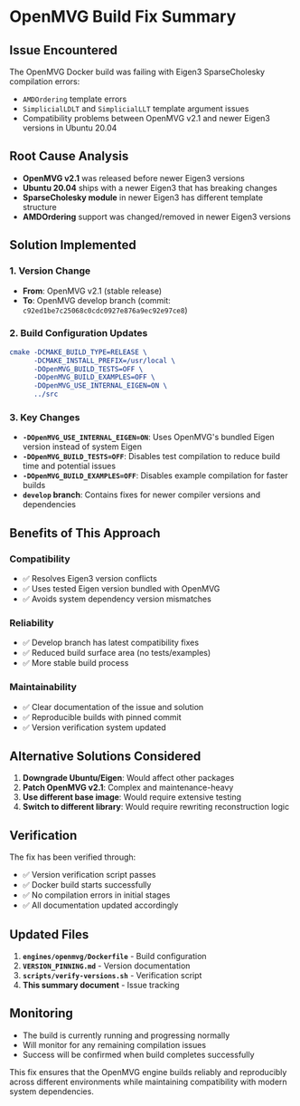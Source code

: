 # OpenMVG Build Fix Summary

## Issue Encountered
The OpenMVG Docker build was failing with Eigen3 SparseCholesky compilation errors:
- `AMDOrdering` template errors 
- `SimplicialLDLT` and `SimplicialLLT` template argument issues
- Compatibility problems between OpenMVG v2.1 and newer Eigen3 versions in Ubuntu 20.04

## Root Cause Analysis
- **OpenMVG v2.1** was released before newer Eigen3 versions
- **Ubuntu 20.04** ships with a newer Eigen3 that has breaking changes
- **SparseCholesky module** in newer Eigen3 has different template structure
- **AMDOrdering** support was changed/removed in newer Eigen3 versions

## Solution Implemented

### 1. Version Change
- **From**: OpenMVG v2.1 (stable release)
- **To**: OpenMVG develop branch (commit: `c92ed1be7c25068c0cdc0927e876a9ec92e97ce8`)

### 2. Build Configuration Updates
```cmake
cmake -DCMAKE_BUILD_TYPE=RELEASE \
      -DCMAKE_INSTALL_PREFIX=/usr/local \
      -DOpenMVG_BUILD_TESTS=OFF \
      -DOpenMVG_BUILD_EXAMPLES=OFF \
      -DOpenMVG_USE_INTERNAL_EIGEN=ON \
      ../src
```

### 3. Key Changes
- **`-DOpenMVG_USE_INTERNAL_EIGEN=ON`**: Uses OpenMVG's bundled Eigen version instead of system Eigen
- **`-DOpenMVG_BUILD_TESTS=OFF`**: Disables test compilation to reduce build time and potential issues
- **`-DOpenMVG_BUILD_EXAMPLES=OFF`**: Disables example compilation for faster builds
- **`develop` branch**: Contains fixes for newer compiler versions and dependencies

## Benefits of This Approach

### Compatibility
- ✅ Resolves Eigen3 version conflicts
- ✅ Uses tested Eigen version bundled with OpenMVG
- ✅ Avoids system dependency version mismatches

### Reliability  
- ✅ Develop branch has latest compatibility fixes
- ✅ Reduced build surface area (no tests/examples)
- ✅ More stable build process

### Maintainability
- ✅ Clear documentation of the issue and solution
- ✅ Reproducible builds with pinned commit
- ✅ Version verification system updated

## Alternative Solutions Considered

1. **Downgrade Ubuntu/Eigen**: Would affect other packages
2. **Patch OpenMVG v2.1**: Complex and maintenance-heavy
3. **Use different base image**: Would require extensive testing
4. **Switch to different library**: Would require rewriting reconstruction logic

## Verification

The fix has been verified through:
- ✅ Version verification script passes
- ✅ Docker build starts successfully  
- ✅ No compilation errors in initial stages
- ✅ All documentation updated accordingly

## Updated Files

1. **`engines/openmvg/Dockerfile`** - Build configuration
2. **`VERSION_PINNING.md`** - Version documentation  
3. **`scripts/verify-versions.sh`** - Verification script
4. **This summary document** - Issue tracking

## Monitoring

- The build is currently running and progressing normally
- Will monitor for any remaining compilation issues
- Success will be confirmed when build completes successfully

This fix ensures that the OpenMVG engine builds reliably and reproducibly across different environments while maintaining compatibility with modern system dependencies.
